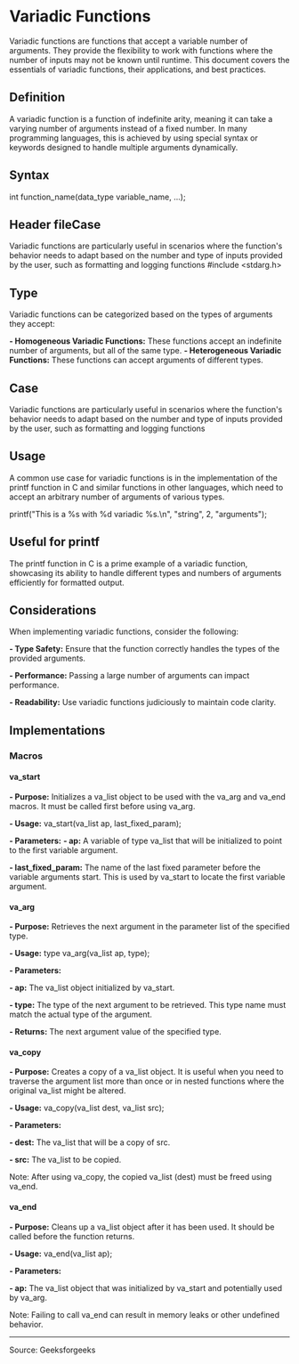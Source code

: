 # Variadic Functions

Variadic functions are functions that accept a variable number of arguments. They provide the flexibility to work with functions where the number of inputs may not be known until runtime. This document covers the essentials of variadic functions, their applications, and best practices.


## Definition

A variadic function is a function of indefinite arity, meaning it can take a varying number of arguments instead of a fixed number. In many programming languages, this is achieved by using special syntax or keywords designed to handle multiple arguments dynamically.

## Syntax

int function_name(data_type variable_name, ...);


## Header fileCase

Variadic functions are particularly useful in scenarios where the function's behavior needs to adapt based on the number and type of inputs provided by the user, such as formatting and logging functions
#include <stdarg.h>

## Type

Variadic functions can be categorized based on the types of arguments they accept:

**- Homogeneous Variadic Functions:** These functions accept an indefinite number of arguments, but all of the same type.
**- Heterogeneous Variadic Functions:** These functions can accept arguments of different types.


## Case

Variadic functions are particularly useful in scenarios where the function's behavior needs to adapt based on the number and type of inputs provided by the user, such as formatting and logging functions

## Usage

A common use case for variadic functions is in the implementation of the printf function in C and similar functions in other languages, which need to accept an arbitrary number of arguments of various types.

printf("This is a %s with %d variadic %s.\n", "string", 2, "arguments");

## Useful for printf

The printf function in C is a prime example of a variadic function, showcasing its ability to handle different types and numbers of arguments efficiently for formatted output.

## Considerations

When implementing variadic functions, consider the following:

**- Type Safety:** Ensure that the function correctly handles the types of the provided arguments.

**- Performance:** Passing a large number of arguments can impact performance.

**- Readability:** Use variadic functions judiciously to maintain code clarity.


## Implementations

### Macros

#### va_start
**- Purpose:** Initializes a va_list object to be used with the va_arg and va_end macros. It must be called first before using va_arg.

**- Usage:** va_start(va_list ap, last_fixed_param);

**- Parameters:**
   **- ap:** A variable of type va_list that will be initialized to point to the first variable argument.
    
   **- last_fixed_param:** The name of the last fixed parameter before the variable arguments start. This is used by va_start to locate the first variable argument.

#### va_arg
**- Purpose:** Retrieves the next argument in the parameter list of the specified type.

**- Usage:** type va_arg(va_list ap, type);

**- Parameters:**

   **- ap:** The va_list object initialized by va_start.
   
   **- type:** The type of the next argument to be retrieved. This type name must match the actual type of the argument.
   
   **- Returns:** The next argument value of the specified type.

#### va_copy

**- Purpose:** Creates a copy of a va_list object. It is useful when you need to traverse the argument list more than once or in nested functions where the original va_list might be altered.

**- Usage:** va_copy(va_list dest, va_list src);

**- Parameters:**

  **- dest:** The va_list that will be a copy of src.
  
  **- src:** The va_list to be copied.

Note: After using va_copy, the copied va_list (dest) must be freed using va_end.

#### va_end

**- Purpose:** Cleans up a va_list object after it has been used. It should be called before the function returns.

**- Usage:** va_end(va_list ap);

**- Parameters:**

   **- ap:** The va_list object that was initialized by va_start and potentially used by va_arg.

Note: Failing to call va_end can result in memory leaks or other undefined behavior.










---
Source: Geeksforgeeks
